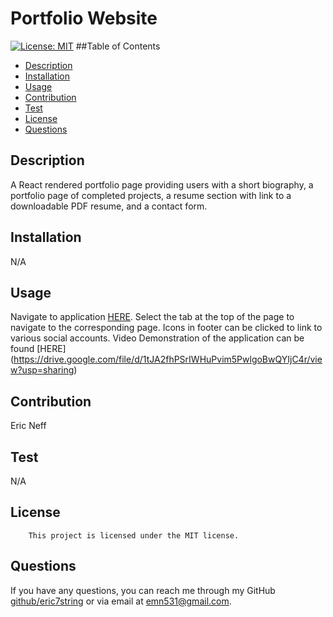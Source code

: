 # Portfolio Website
[![License: MIT](https://img.shields.io/badge/License-MIT-yellow.svg)](https://opensource.org/licenses/MIT)
##Table of Contents
- [Description](#description)
- [Installation](#installation)
- [Usage](#usage)
- [Contribution](#contribution)
- [Test](#test)
- [License](#license)
- [Questions](#questions)
## Description
A React rendered portfolio page providing users with a short biography, a portfolio page of completed projects, a resume section with link to a downloadable PDF resume, and a contact form.
## Installation
N/A
## Usage
Navigate to application [HERE](https://eric-neff.netlify.app/). Select the tab at the top of the page to navigate to the corresponding page. Icons in footer can be clicked to link to various social accounts. Video Demonstration of the application can be found [HERE] (https://drive.google.com/file/d/1tJA2fhPSrIWHuPvim5PwlgoBwQYIjC4r/view?usp=sharing)
## Contribution
Eric Neff
## Test
N/A
## License
        This project is licensed under the MIT license.
## Questions
If you have any questions, you can reach me through my GitHub [github/eric7string](https://www.github.com/eric7string) or via email at emn531@gmail.com.

